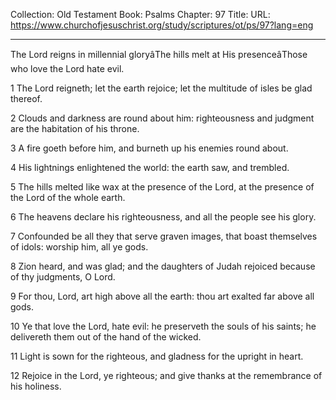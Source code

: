 Collection: Old Testament
Book: Psalms
Chapter: 97
Title: 
URL: https://www.churchofjesuschrist.org/study/scriptures/ot/ps/97?lang=eng

---

The Lord reigns in millennial gloryâThe hills melt at His presenceâThose who love the Lord hate evil.

1 The Lord reigneth; let the earth rejoice; let the multitude of isles be glad thereof.

2 Clouds and darkness are round about him: righteousness and judgment are the habitation of his throne.

3 A fire goeth before him, and burneth up his enemies round about.

4 His lightnings enlightened the world: the earth saw, and trembled.

5 The hills melted like wax at the presence of the Lord, at the presence of the Lord of the whole earth.

6 The heavens declare his righteousness, and all the people see his glory.

7 Confounded be all they that serve graven images, that boast themselves of idols: worship him, all ye gods.

8 Zion heard, and was glad; and the daughters of Judah rejoiced because of thy judgments, O Lord.

9 For thou, Lord, art high above all the earth: thou art exalted far above all gods.

10 Ye that love the Lord, hate evil: he preserveth the souls of his saints; he delivereth them out of the hand of the wicked.

11 Light is sown for the righteous, and gladness for the upright in heart.

12 Rejoice in the Lord, ye righteous; and give thanks at the remembrance of his holiness.
